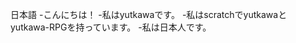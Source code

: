 日本語
-こんにちは！
-私はyutkawaです。
-私はscratchでyutkawaとyutkawa-RPGを持っています。
-私は日本人です。
<!---
yutkawa/yutkawaは特別なリポジトリです。README.mdあなたのプロフィールに表示されます。
--->
